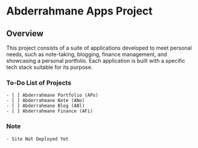 # Abderrahmane Apps Project

## Overview
This project consists of a suite of applications developed to meet personal needs, such as note-taking, blogging, finance management, and showcasing a personal portfolio. Each application is built with a specific tech stack suitable for its purpose.

### To-Do List of Projects
    - [ ] Abderrahmane Portfolio (APo)
    - [ ] Abderrahmane Note (ANo)
    - [ ] Abderrahmane Blog (ABl)
    - [ ] Abderrahmane Finance (AFi)

### Note
    - Site Not Deployed Yet